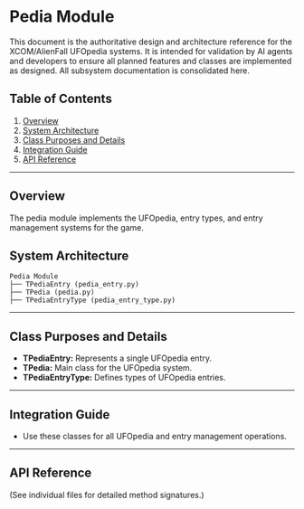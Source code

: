 # Pedia Module

This document is the authoritative design and architecture reference for the XCOM/AlienFall UFOpedia systems. It is intended for validation by AI agents and developers to ensure all planned features and classes are implemented as designed. All subsystem documentation is consolidated here.

## Table of Contents
1. [Overview](#overview)
2. [System Architecture](#system-architecture)
3. [Class Purposes and Details](#class-purposes-and-details)
4. [Integration Guide](#integration-guide)
5. [API Reference](#api-reference)

---

## Overview

The pedia module implements the UFOpedia, entry types, and entry management systems for the game.

## System Architecture

```
Pedia Module
├── TPediaEntry (pedia_entry.py)
├── TPedia (pedia.py)
├── TPediaEntryType (pedia_entry_type.py)
```

---

## Class Purposes and Details

- **TPediaEntry:** Represents a single UFOpedia entry.
- **TPedia:** Main class for the UFOpedia system.
- **TPediaEntryType:** Defines types of UFOpedia entries.

---

## Integration Guide

- Use these classes for all UFOpedia and entry management operations.

---

## API Reference

(See individual files for detailed method signatures.)
